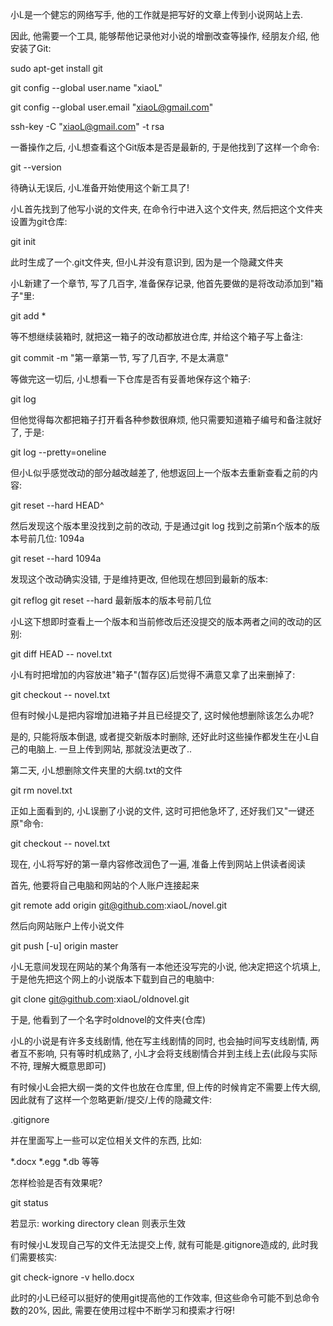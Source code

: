 小L是一个健忘的网络写手, 他的工作就是把写好的文章上传到小说网站上去.

因此, 他需要一个工具, 能够帮他记录他对小说的增删改查等操作, 经朋友介绍, 他安装了Git:

sudo apt-get install git

git config --global user.name "xiaoL"

git config --global user.email "xiaoL@gmail.com"

ssh-key -C "xiaoL@gmail.com" -t rsa

一番操作之后, 小L想查看这个Git版本是否是最新的, 于是他找到了这样一个命令:

git --version

待确认无误后, 小L准备开始使用这个新工具了!

小L首先找到了他写小说的文件夹, 在命令行中进入这个文件夹, 然后把这个文件夹设置为git仓库:

git init

此时生成了一个.git文件夹, 但小L并没有意识到, 因为是一个隐藏文件夹

小L新建了一个章节, 写了几百字, 准备保存记录, 他首先要做的是将改动添加到"箱子"里:

git add *

等不想继续装箱时, 就把这一箱子的改动都放进仓库, 并给这个箱子写上备注:

git commit -m "第一章第一节, 写了几百字, 不是太满意"

等做完这一切后, 小L想看一下仓库是否有妥善地保存这个箱子: 

git log

但他觉得每次都把箱子打开看各种参数很麻烦, 他只需要知道箱子编号和备注就好了, 于是:

git log --pretty=oneline

但小L似乎感觉改动的部分越改越差了, 他想返回上一个版本去重新查看之前的内容:

git reset --hard HEAD^

然后发现这个版本里没找到之前的改动, 于是通过git log 找到之前第n个版本的版本号前几位: 1094a

git reset --hard 1094a

发现这个改动确实没错, 于是维持更改, 但他现在想回到最新的版本: 

git reflog
git reset --hard 最新版本的版本号前几位

小L这下想即时查看上一个版本和当前修改后还没提交的版本两者之间的改动的区别:

git diff HEAD -- novel.txt

小L有时把增加的内容放进"箱子"(暂存区)后觉得不满意又拿了出来删掉了:

git checkout -- novel.txt

但有时候小L是把内容增加进箱子并且已经提交了, 这时候他想删除该怎么办呢?

是的, 只能将版本倒退, 或者提交新版本时删除, 还好此时这些操作都发生在小L自己的电脑上. 一旦上传到网站, 那就没法更改了..

第二天, 小L想删除文件夹里的大纲.txt的文件

git rm novel.txt

正如上面看到的, 小L误删了小说的文件, 这时可把他急坏了, 还好我们又"一键还原"命令:

git checkout -- novel.txt

现在, 小L将写好的第一章内容修改润色了一遍, 准备上传到网站上供读者阅读

首先, 他要将自己电脑和网站的个人账户连接起来

git remote add origin git@github.com:xiaoL/novel.git

然后向网站账户上传小说文件

git push [-u] origin master

小L无意间发现在网站的某个角落有一本他还没写完的小说, 他决定把这个坑填上, 于是他先把这个网上的小说版本下载到自己的电脑中:

git clone git@github.com:xiaoL/oldnovel.git

于是, 他看到了一个名字时oldnovel的文件夹(仓库)

小L的小说是有许多支线剧情, 他在写主线剧情的同时, 也会抽时间写支线剧情, 两者互不影响, 只有等时机成熟了, 小L才会将支线剧情合并到主线上去(此段与实际不符, 理解大概意思即可)

有时候小L会把大纲一类的文件也放在仓库里, 但上传的时候肯定不需要上传大纲, 因此就有了这样一个忽略更新/提交/上传的隐藏文件:

.gitignore

并在里面写上一些可以定位相关文件的东西, 比如:

*.docx
*.egg
*.db
等等

怎样检验是否有效果呢?

git status

若显示: working directory clean 则表示生效

有时候小L发现自己写的文件无法提交上传, 就有可能是.gitignore造成的, 此时我们需要核实:

git check-ignore -v hello.docx

此时的小L已经可以挺好的使用git提高他的工作效率, 但这些命令可能不到总命令数的20%, 因此, 需要在使用过程中不断学习和摸索才行呀!














